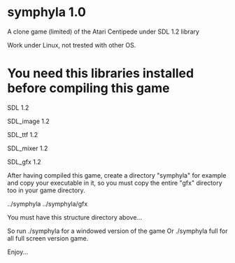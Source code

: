 symphyla 1.0
============

A clone game (limited) of the Atari Centipede under SDL 1.2 library 

Work under Linux, not trested with other OS.


You need this libraries installed before compiling this game
============================================================

SDL 1.2

SDL_image 1.2

SDL_ttf 1.2

SDL_mixer 1.2

SDL_gfx 1.2

After having compiled this game, create a directory "symphyla" for example and copy your executable in it, so you must copy
the entire "gfx" directory too in your game directory.

../symphyla 
../symphyla/gfx

You must have this structure directory above...

So run ./symphyla for a windowed version of the game 
Or ./symphyla full for all full screen version game.


Enjoy...
